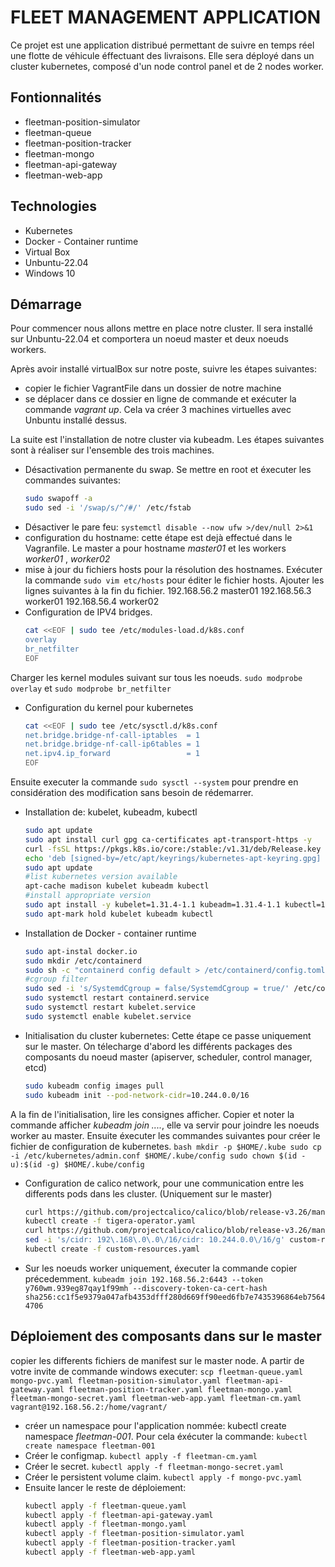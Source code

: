 # FLEET MANAGEMENT APPLICATION
Ce projet est une application distribué permettant de suivre en temps réel une flotte de véhicule éffectuant des livraisons.
Elle sera déployé dans un cluster kubernetes, composé d'un node control panel et de 2 nodes worker.

## Fontionnalités
* fleetman-position-simulator
* fleetman-queue
* fleetman-position-tracker
* fleetman-mongo
* fleetman-api-gateway
* fleetman-web-app

## Technologies
* Kubernetes
* Docker - Container runtime
* Virtual Box
* Unbuntu-22.04
* Windows 10

## Démarrage
Pour commencer nous allons mettre en place notre cluster. Il sera installé sur Unbuntu-22.04 et comportera un noeud master et deux noeuds workers.

Après avoir installé virtualBox sur notre poste, suivre les étapes suivantes:

* copier le fichier VagrantFile dans un dossier de notre machine
* se déplacer dans ce dossier en ligne de commande et exécuter la commande _vagrant up_. Cela va créer 3 machines virtuelles avec Unbuntu installé dessus. 

La suite est l'installation de notre cluster via kubeadm. Les étapes suivantes sont à réaliser sur l'ensemble des trois machines.

* Désactivation permanente du swap. Se mettre en root et éxecuter les commandes suivantes:   
    ```bash 
    sudo swapoff -a  
    sudo sed -i '/swap/s/^/#/' /etc/fstab 
    ```
* Désactiver le pare feu: `systemctl disable --now ufw >/dev/null 2>&1`
* configuration du hostname: cette étape est dejà effectué dans le Vagranfile. Le master a pour hostname _master01_ et les workers _worker01_ , _worker02_
* mise à jour du fichiers hosts pour la résolution des hostnames. Exécuter la commande `sudo vim etc/hosts` pour éditer le fichier hosts. Ajouter les lignes suivantes à la fin du fichier.
192.168.56.2 master01
192.168.56.3 worker01
192.168.56.4 worker02
* Configuration de IPV4 bridges.
    ```bash
    cat <<EOF | sudo tee /etc/modules-load.d/k8s.conf
    overlay
    br_netfilter
    EOF
    ```
 Charger les kernel modules suivant sur tous les noeuds.
    `sudo modprobe overlay` et `sudo modprobe br_netfilter`


* Configuration du kernel pour kubernetes
   ```bash
   cat <<EOF | sudo tee /etc/sysctl.d/k8s.conf
   net.bridge.bridge-nf-call-iptables  = 1
   net.bridge.bridge-nf-call-ip6tables = 1
   net.ipv4.ip_forward                 = 1
   EOF
   ```
Ensuite executer la commande `sudo sysctl --system` pour prendre en considération des modification sans besoin de rédemarrer.
* Installation de: kubelet, kubeadm, kubectl
    ```bash
    sudo apt update
    sudo apt install curl gpg ca-certificates apt-transport-https -y
    curl -fsSL https://pkgs.k8s.io/core:/stable:/v1.31/deb/Release.key | sudo gpg --dearmor -o /etc/apt/keyrings/kubernetes-apt-keyring.gpg
    echo 'deb [signed-by=/etc/apt/keyrings/kubernetes-apt-keyring.gpg] https://pkgs.k8s.io/core:/stable:/v1.31/deb/ /' | sudo tee /etc/apt/sources.list.d/kubernetes.list
    sudo apt update
    #list kubernetes version available
    apt-cache madison kubelet kubeadm kubectl
    #install appropriate version
    sudo apt install -y kubelet=1.31.4-1.1 kubeadm=1.31.4-1.1 kubectl=1.31.4-1.1
    sudo apt-mark hold kubelet kubeadm kubectl
    ```
* Installation de Docker - container runtime
    ```bash
    sudo apt-instal docker.io
    sudo mkdir /etc/containerd
    sudo sh -c "containerd config default > /etc/containerd/config.toml"
    #cgroup filter
    sudo sed -i 's/SystemdCgroup = false/SystemdCgroup = true/' /etc/containerd/config.toml
    sudo systemctl restart containerd.service
    sudo systemctl restart kubelet.service
    sudo systemctl enable kubelet.service
    ```
* Initialisation du cluster kubernetes: Cette étape ce passe uniquement sur le master. On télecharge d'abord les différents packages des composants du noeud master (apiserver, scheduler, control manager, etcd)
    ```bash
    sudo kubeadm config images pull
    sudo kubeadm init --pod-network-cidr=10.244.0.0/16
    ```
A la fin de l'initialisation, lire les consignes afficher. Copier et noter la commande afficher _kubeadm join ...._, elle va servir pour joindre les noeuds worker au master.
Ensuite éxecuter les commandes suivantes pour créer le fichier de configuration de kubernetes.
    ```bash
    mkdir -p $HOME/.kube
    sudo cp -i /etc/kubernetes/admin.conf $HOME/.kube/config
    sudo chown $(id -u):$(id -g) $HOME/.kube/config
    ```
* Configuration de calico network, pour une communication entre les differents pods dans les cluster. (Uniquement sur le master)
    ```bash
    curl https://github.com/projectcalico/calico/blob/release-v3.26/manifests/tigera-operator.yaml -O
    kubectl create -f tigera-operator.yaml
    curl https://github.com/projectcalico/calico/blob/release-v3.26/manifests/custom-resources.yaml -O
    sed -i 's/cidr: 192\.168\.0\.0\/16/cidr: 10.244.0.0\/16/g' custom-resources.yaml
    kubectl create -f custom-resources.yaml
    ```
* Sur les noeuds worker uniquement, éxecuter la commande copier précedemment.
`kubeadm join 192.168.56.2:6443 --token y760wm.939eg87qay1f99mh --discovery-token-ca-cert-hash sha256:cc1f5e9379a047afb4353dfff280d669ff90eed6fb7e7435396864eb75644706`

## Déploiement des composants dans sur le master
copier les differents fichiers de manifest sur le master node. A partir de votre invite de commande windows executer: `scp fleetman-queue.yaml mongo-pvc.yaml fleetman-position-simulator.yaml fleetman-api-gateway.yaml fleetman-position-tracker.yaml fleetman-mongo.yaml fleetman-mongo-secret.yaml fleetman-web-app.yaml fleetman-cm.yaml vagrant@192.168.56.2:/home/vagrant/`
* créer un namespace pour l'application nommée: kubectl create namespace _fleetman-001_. Pour cela éxécuter la commande: `kubectl create namespace fleetman-001`
* Créer le configmap. `kubectl apply -f fleetman-cm.yaml`
* Créer le secret. `kubectl apply -f fleetman-mongo-secret.yaml`
* Créer le persistent volume claim. `kubectl apply -f mongo-pvc.yaml`
* Ensuite lancer le reste de déploiement:
    ```bash
    kubectl apply -f fleetman-queue.yaml
    kubectl apply -f fleetman-api-gateway.yaml
    kubectl apply -f fleetman-mongo.yaml
    kubectl apply -f fleetman-position-simulator.yaml
    kubectl apply -f fleetman-position-tracker.yaml
    kubectl apply -f fleetman-web-app.yaml
    ```


